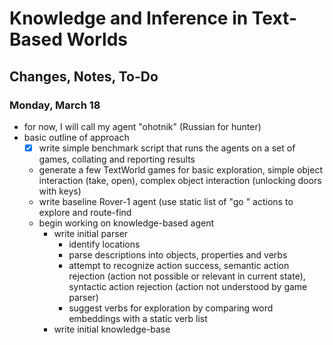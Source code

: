 # Knowledge and Inference in Text-Based Worlds

## Changes, Notes, To-Do

### Monday, March 18

- for now, I will call my agent "ohotnik" (Russian for hunter)
- basic outline of approach
  - [x] write simple benchmark script that runs the agents on a set of
    games, collating and reporting results
  - generate a few TextWorld games for basic exploration, simple object
    interaction (take, open), complex object interaction (unlocking
    doors with keys)
  - write baseline Rover-1 agent (use static list of "go <direction>"
    actions to explore and route-find
  - begin working on knowledge-based agent
    - write initial parser
      - identify locations
      - parse descriptions into objects, properties and verbs
      - attempt to recognize action success, semantic action rejection
        (action not possible or relevant in current state), syntactic
        action rejection (action not understood by game parser)
      - suggest verbs for exploration by comparing word embeddings with
        a static verb list
    - write initial knowledge-base 
    

